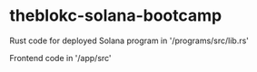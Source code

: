# theblokc-solana-bootcamp

Rust code for deployed Solana program in '/programs/src/lib.rs'

Frontend code in '/app/src'
